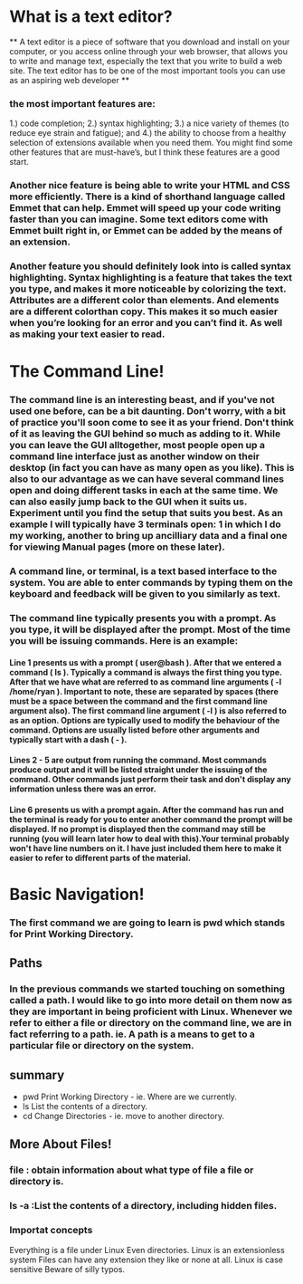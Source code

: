 # What is a text editor?
** A text editor is a piece of software that you download and install on your computer, or you access online through your web browser, that allows you to write and manage text, especially the text that you write to build a web site. The text editor has to be one of the most important tools you can use as an aspiring web developer **

### the most important features are:
 1.) code completion; 
 2.) syntax highlighting; 
3.) a nice variety of themes (to reduce eye strain and fatigue); and 
4.) the ability to choose from a healthy selection of extensions available when you need them. 
You might find some other features that are must-have’s, but I think these features are a good start.

### Another nice feature is being able to write your HTML and CSS more efficiently. There is a kind of shorthand language called Emmet that can help. Emmet will speed up your code writing faster than you can imagine. Some text editors come with Emmet built right in, or Emmet can be added by the means of an extension.

### Another feature you should definitely look into is called syntax highlighting. Syntax highlighting is a feature that takes the text you type, and makes it more noticeable by colorizing the text. Attributes are a different color than elements. And elements are a different colorthan copy. This makes it so much easier when you’re looking for an error and you can’t find it. As well as making your text easier to read.

# The Command Line!

### The command line is an interesting beast, and if you've not used one before, can be a bit daunting. Don't worry, with a bit of practice you'll soon come to see it as your friend. Don't think of it as leaving the GUI behind so much as adding to it. While you can leave the GUI alltogether, most people open up a command line interface just as another window on their desktop (in fact you can have as many open as you like). This is also to our advantage as we can have several command lines open and doing different tasks in each at the same time. We can also easily jump back to the GUI when it suits us. Experiment until you find the setup that suits you best. As an example I will typically have 3 terminals open: 1 in which I do my working, another to bring up ancilliary data and a final one for viewing Manual pages (more on these later).

### A command line, or terminal, is a text based interface to the system. You are able to enter commands by typing them on the keyboard and feedback will be given to you similarly as text.

### The command line typically presents you with a prompt. As you type, it will be displayed after the prompt. Most of the time you will be issuing commands. Here is an example:

#### Line 1 presents us with a prompt ( user@bash ). After that we entered a command ( ls ). Typically a command is always the first thing you type. After that we have what are referred to as command line arguments ( -l /home/ryan ). Important to note, these are separated by spaces (there must be a space between the command and the first command line argument also). The first command line argument ( -l ) is also referred to as an option. Options are typically used to modify the behaviour of the command. Options are usually listed before other arguments and typically start with a dash ( - ).
#### Lines 2 - 5 are output from running the command. Most commands produce output and it will be listed straight under the issuing of the command. Other commands just perform their task and don't display any information unless there was an error.
#### Line 6 presents us with a prompt again. After the command has run and the terminal is ready for you to enter another command the prompt will be displayed. If no prompt is displayed then the command may still be running (you will learn later how to deal with this).Your terminal probably won't have line numbers on it. I have just included them here to make it easier to refer to different parts of the material.

# Basic Navigation!

### The first command we are going to learn is pwd which stands for Print Working Directory.

## Paths

### In the previous commands we started touching on something called a path. I would like to go into more detail on them now as they are important in being proficient with Linux. Whenever we refer to either a file or directory on the command line, we are in fact referring to a path. ie. A path is a means to get to a particular file or directory on the system.

## summary

- pwd
Print Working Directory - ie. Where are we currently.
- ls
List the contents of a directory.
- cd
Change Directories - ie. move to another directory.

## More About Files!

### file : obtain information about what type of file a file or directory is.
### ls -a :List the contents of a directory, including hidden files.

### Importat concepts 

Everything is a file under Linux
Even directories.
Linux is an extensionless system
Files can have any extension they like or none at all.
Linux is case sensitive
Beware of silly typos.